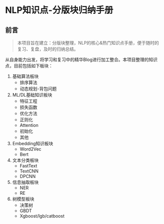 # NLP知识点-分版块归纳手册

## 前言

> 本项目旨在建立：分版块整理，NLP的核心&热门知识点手册，便于随时的复习、复盘，及时的归纳总结。
>

从自身能力出发，将学习和复习中的精华Blog进行加工整合。本项目整理的知识点，目前包括如下板块：

1. 基础算法板块
   - 排序算法
   - 动态规划-背包问题
2. ML/DL基础知识板块
   - 特征工程
   - 损失函数
   - 优化方法
   - 正则化
   - Attention
   - 初始化
   - 其他
3. Embedding知识板块
   - Word2Vec
   - Bert
4. 文本分类板块
   - FastText
   - TextCNN
   - DPCNN
5. 信息抽取板块
   - NER
   - RE
6. 树模型板块
   - 决策树
   - GBDT
   - Xgboost/lgb/catboost